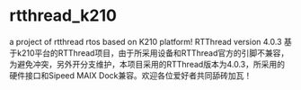 # rtthread_k210
a project of rtthread rtos based on K210 platform! RTThread  version 4.0.3  基于k210平台的RTThread项目，由于所采用设备和RTThread官方的引脚不兼容，为避免冲突，另外开分支维护，本项目采用的RTThread版本为4.0.3，所采用的硬件接口和Sipeed MAIX Dock兼容。欢迎各位爱好者共同舔砖加瓦！
